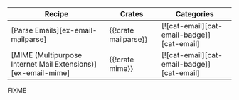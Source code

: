 | Recipe | Crates | Categories |
|--------|--------|------------|
| [Parse Emails][ex-email-mailparse] | {{!crate mailparse}} | [![cat-email][cat-email-badge]][cat-email] |
| [MIME (Multipurpose Internet Mail Extensions)][ex-email-mime] | {{!crate mime}} | [![cat-email][cat-email-badge]][cat-email] |

<div class="hidden">
FIXME
</div>
